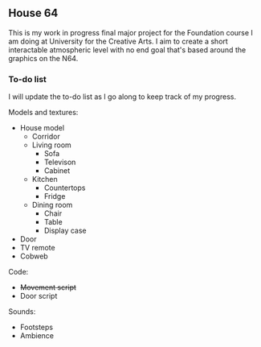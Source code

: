 ## House 64

This is my work in progress final major project for the Foundation course I am doing at University for the Creative Arts. I aim to create a short interactable atmospheric level with no end goal that's based around the graphics on the N64. 

### To-do list

I will update the to-do list as I go along to keep track of my progress.

Models and textures:
- House model
  - Corridor
  - Living room
    - Sofa
    - Televison
    - Cabinet
  - Kitchen
    - Countertops
    - Fridge
  - Dining room
    - Chair
    - Table
    - Display case
 - Door
 - TV remote
 - Cobweb

Code:
  - ~~Movement script~~
  - Door script

Sounds:
- Footsteps
- Ambience
